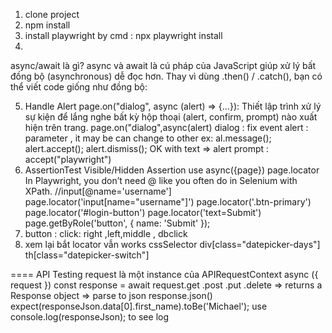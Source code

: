 1. clone project
2. npm install 
3. install playwright by cmd : npx playwright install  
4.
async/await là gì?
async và await là cú pháp của JavaScript giúp xử lý bất đồng bộ (asynchronous) dễ đọc hơn.
Thay vì dùng .then() / .catch(), bạn có thể viết code giống như đồng bộ:

5. Handle Alert 
page.on("dialog", async (alert) => {...}): Thiết lập trình xử lý sự kiện để lắng nghe bất kỳ hộp thoại (alert, confirm, prompt) nào xuất hiện trên trang.
page.on("dialog",async(alert) 
dialog : fix event 
alert : parameter , it may be can change to other  ex: al.message();
alert.accept();
alert.dismiss();
OK with text => alert prompt : accept("playwright")
6. AssertionTest 
Visible/Hidden Assertion
use async({page})
page.locator 
In Playwright, you don’t need @ like you often do in Selenium with XPath.
//input[@name='username']
page.locator('input[name="username"]')
page.locator('.btn-primary')
page.locator('#login-button')
page.locator('text=Submit')
page.getByRole('button', { name: 'Submit' });
7. button : click: right ,left,middle , dbclick
8. xem lại bắt locator vẫn works
cssSelector
div[class="datepicker-days"] th[class="datepicker-switch"]

====
API Testing
request là một instance của APIRequestContext
async ({ request })
const response = await request.get
.post
.put
.delete
=> returns a Response object
=> parse to json response.json()
expect(responseJson.data[0].first_name).toBe('Michael');
use console.log(responseJson); to see log


